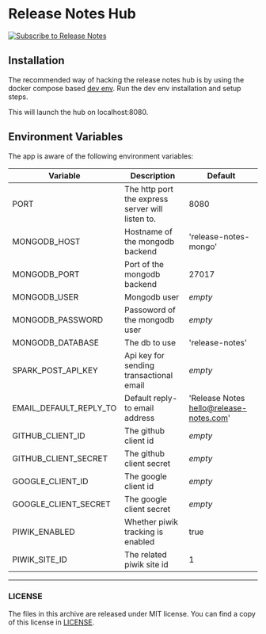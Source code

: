 # Release Notes Hub

[![Subscribe to Release Notes](https://release-notes.com/badges/v1.svg)](https://release-notes.com/@release-notes/release-notes-hub)

## Installation

The recommended way of hacking the release notes hub is by using the
docker compose based [dev env][ReleaseNotesHubDevEnv].
Run the dev env installation and setup steps.

This will launch the hub on localhost:8080.

## Environment Variables

The app is aware of the following environment variables:

| Variable | Description | Default |
|----------|-------------|---------|
| PORT | The http port the express server will listen to. | 8080 |
| MONGODB_HOST | Hostname of the mongodb backend | 'release-notes-mongo' |
| MONGODB_PORT | Port of the mongodb backend | 27017 |
| MONGODB_USER | Mongodb user | _empty_ |
| MONGODB_PASSWORD | Passoword of the mongodb user | _empty_ |
| MONGODB_DATABASE | The db to use | 'release-notes' |
| SPARK_POST_API_KEY | Api key for sending transactional email | _empty_ |
| EMAIL_DEFAULT_REPLY_TO | Default reply-to email address | 'Release Notes <hello@release-notes.com>' |
| GITHUB_CLIENT_ID | The github client id | _empty_ |
| GITHUB_CLIENT_SECRET | The github client secret | _empty_ |
| GOOGLE_CLIENT_ID | The google client id | _empty_ |
| GOOGLE_CLIENT_SECRET | The google client secret | _empty_ |
| PIWIK_ENABLED | Whether piwik tracking is enabled | true |
| PIWIK_SITE_ID | The related piwik site id | 1 |

[ReleaseNotesHubDevEnv]: https://github.com/release-notes/release-notes-hub-dev-env

---

### LICENSE

The files in this archive are released under MIT license.
You can find a copy of this license in [LICENSE](LICENSE).
